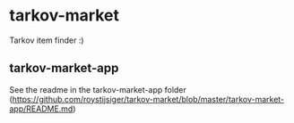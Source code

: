 # tarkov-market
Tarkov item finder :) 

## tarkov-market-app
See the readme in the tarkov-market-app folder (https://github.com/roystijsiger/tarkov-market/blob/master/tarkov-market-app/README.md)
